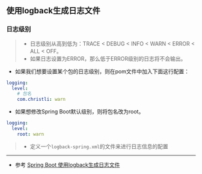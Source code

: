 ## 使用logback生成日志文件

### 日志级别

> - 日志级别从高到低为：TRACE < DEBUG < INFO < WARN < ERROR < ALL < OFF。
>- 如果日志设置为ERROR，那么低于ERROR级别的日志将不会输出。

- 如果我们想要设置某个包的日志级别，则在pom文件中加入下面这行配置：

```yaml
logging:
  level:
    # 包名
    com.christli: warn
```

- 如果想修改Spring Boot默认级别，则将包名改为root。

```yaml
logging:
  level:
    root: warn
```
>- 定义一个`logback-spring.xml`的文件来进行日志信息的配置
--- 
- 参考 [Spring Boot 使用logback生成日志文件](https://javatip.cn/archives/118)
